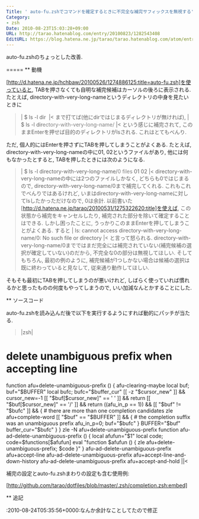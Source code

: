 ```yaml
---
Title: ' auto-fu.zshでコマンドを確定するときに不完全な補完サフィックスを無視する'
Category:
- zsh
Date: 2010-08-23T15:03:28+09:00
URL: http://tarao.hatenablog.com/entry/20100823/1282543408
EditURL: https://blog.hatena.ne.jp/tarao/tarao.hatenablog.com/atom/entry/6653586347149236221
---
```


auto-fu.zshのちょっとした改善.

=====
** 動機

[http://d.hatena.ne.jp/hchbaw/20100526/1274886125:title=auto-fu.zsh]を使っていると, TABを押さなくても自明な補完候補はカーソルの後ろに表示される. たとえば, directory-with-very-long-nameというディレクトリの中身を見たいときに
>|
$ ls -l dir<span style="background-color: white">&nbsp;</span>
|<
まで打てば(他にdirではじまるディレクトリが無ければ),
>|
$ ls -l dir<span style="color: gray"><span style="background-color: white">e</span>ctory-with-very-long-name/</span>
|<
という感じに補完されて, このままEnterを押せば目的のディレクトリがlsされる. これはとてもべんり.

ただ, 個人的にはEnterを押さずにTABを押してしまうことがよくある. たとえば, directory-with-very-long-nameの中に01, 02というファイルがあり, 他には何もなかったとすると, TABを押したときには次のようになる.
>|
$ ls -l directory-with-very-long-name/<span style="color: gray"><span style="background-color: white">0</span></span>
<span style="color: gray">files</span>
01  02
|<
directory-with-very-long-nameの中には2つのファイルしかなく, どちらも0ではじまるので, directory-with-very-long-name/0まで補完してくれる. これもこれでべんりではあるけれど, いまはdirectory-with-very-long-nameに対してlsしたかっただけなので, 0は余計. 以前書いた[http://d.hatena.ne.jp/tarao/20100531/1275322620:title]を使えば, この状態から補完をキャンセルしたり, 補完された部分を除いて確定することはできる. しかし困ったことに, うっかりこのままEnterを押してしまうことがよくある. すると
>|
ls: cannot access directory-with-very-long-name/0: No such file or directory
|<
と言って怒られる. directory-with-very-long-name/0までではまだ完全には補完されていない(補完候補の選択が確定していない)のだから, 不完全な0の部分は無視してほしい. そしてもちろん, 最初の例のように, 補完候補が1つしかない場合は候補の選択は既に終わっていると見なして, 従来通り動作してほしい.

そもそも最初にTABを押してしまうのが悪いけれど, しばらく使っていれば慣れるかと思ったものの何度もやってしまうので, いい加減なんとかすることにした.

** ソースコード

auto-fu.zshを読み込んだ後で以下を実行するようにすれば動的にパッチが当たる.

>|zsh|
# delete unambiguous prefix when accepting line
function afu+delete-unambiguous-prefix () {
    afu-clearing-maybe
    local buf; buf="$BUFFER"
    local bufc; bufc="$buffer_cur"
    [[ -z "$cursor_new" ]] && cursor_new=-1
    [[ "$buf[$cursor_new]" == ' ' ]] && return
    [[ "$buf[$cursor_new]" == '/' ]] && return
    ((afu_in_p == 1)) && [[ "$buf" != "$bufc" ]] && {
        # there are more than one completion candidates
        zle afu+complete-word
        [[ "$buf" == "$BUFFER" ]] && {
            # the completion suffix was an unambiguous prefix
            afu_in_p=0; buf="$bufc"
        }
        BUFFER="$buf"
        buffer_cur="$bufc"
    }
}
zle -N afu+delete-unambiguous-prefix
function afu-ad-delete-unambiguous-prefix () {
    local afufun="$1"
    local code; code=$functions[$afufun]
    eval "function $afufun () { zle afu+delete-unambiguous-prefix; $code }"
}
afu-ad-delete-unambiguous-prefix afu+accept-line
afu-ad-delete-unambiguous-prefix afu+accept-line-and-down-history
afu-ad-delete-unambiguous-prefix afu+accept-and-hold
||<

補完の設定とauto-fu.zshまわりの設定も含む使用例:

[http://github.com/tarao/dotfiles/blob/master/.zsh/completion.zsh:embed]

** 追記

:2010-08-24T05&#58;35&#58;56+0000:なんか余計なことしてたので修正
